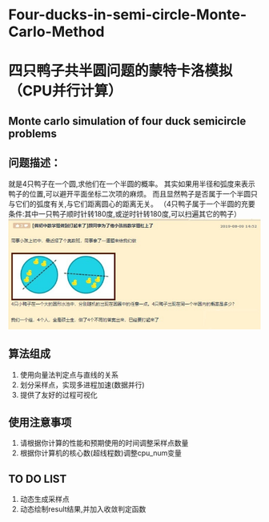 # Four-ducks-in-semi-circle-Monte-Carlo-Method
# 四只鸭子共半圆问题的蒙特卡洛模拟（CPU并行计算）
## Monte carlo simulation of four duck semicircle problems

## 问题描述：
就是4只鸭子在一个圆,求他们在一个半圆的概率。
其实如果用半径和弧度来表示鸭子的位置,可以避开平面坐标二次项的麻烦。
而且显然鸭子是否属于一个半圆只与它们的弧度有关,与它们距离圆心的距离无关。
（4只鸭子属于一个半圆的充要条件:其中一只鸭子顺时针转180度,或逆时针转180度,可以扫遍其它的鸭子）
![avatar](./duck_problem.jpg)

## 算法组成
1. 使用向量法判定点与直线的关系
2. 划分采样点，实现多进程加速(数据并行)
3. 提供了友好的过程可视化

## 使用注意事项
1. 请根据你计算的性能和预期使用的时间调整采样点数量
2. 根据你计算机的核心数(超线程数)调整cpu_num变量

## TO DO LIST
1. 动态生成采样点
2. 动态绘制result结果,并加入收敛判定函数
